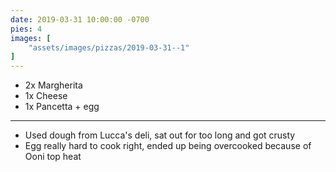 ```yaml
---
date: 2019-03-31 10:00:00 -0700
pies: 4
images: [
    "assets/images/pizzas/2019-03-31--1"
]
---
```

- 2x Margherita
- 1x Cheese
- 1x Pancetta + egg

---

- Used dough from Lucca's deli, sat out for too long and got crusty
- Egg really hard to cook right, ended up being overcooked because of Ooni top heat